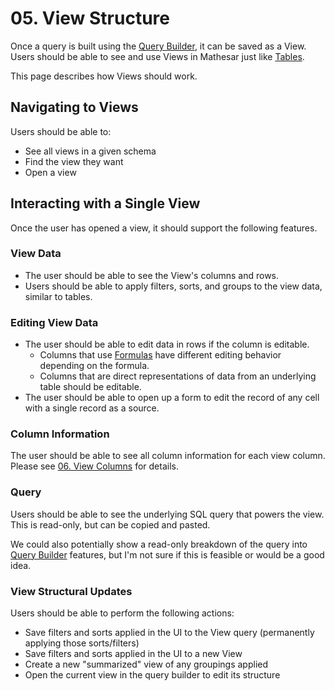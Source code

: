 # 05. View Structure

Once a query is built using the [Query Builder](/product/specs/2022-01-views/03-the-query-builder), it can be saved as a View. Users should be able to see and use Views in Mathesar just like [Tables](/product/concepts/tables).

This page describes how Views should work.

## Navigating to Views
Users should be able to:

- See all views in a given schema
- Find the view they want
- Open a view

## Interacting with a Single View
Once the user has opened a view, it should support the following features.

### View Data
- The user should be able to see the View's columns and rows.
- Users should be able to apply filters, sorts, and groups to the view data, similar to tables.

### Editing View Data
- The user should be able to edit data in rows if the column is editable.
    - Columns that use [Formulas](/product/specs/2022-01-views/04-formulas) have different editing behavior depending on the formula.
    - Columns that are direct representations of data from an underlying table should be editable.
- The user should be able to open up a form to edit the record of any cell with a single record as a source.

### Column Information
The user should be able to see all column information for each view column. Please see [06. View Columns](/product/specs/2022-01-views/06-view-columns) for details.

### Query
Users should be able to see the underlying SQL query that powers the view. This is read-only, but can be copied and pasted.

We could also potentially show a read-only breakdown of the query into [Query Builder](/product/specs/2022-01-views/03-the-query-builder) features, but I'm not sure if this is feasible or would be a good idea.

### View Structural Updates
Users should be able to perform the following actions:

- Save filters and sorts applied in the UI to the View query (permanently applying those sorts/filters)
- Save filters and sorts applied in the UI to a new View
- Create a new "summarized" view of any groupings applied
- Open the current view in the query builder to edit its structure
